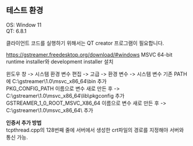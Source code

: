 ## 테스트 환경
OS: Window 11  
QT: 6.8.1  

클라이언트 코드를 실행하기 위해서는 QT creator 프로그램이 필요합니다. 

https://gstreamer.freedesktop.org/download/#windows MSVC 64-bit runtime installer와 development installer 설치

윈도우 창 -> 시스템 환경 변수 편집 -> 고급 -> 환경 변수 -> 시스템 변수 
기존 PATH에 C:\gstreamer\1.0\msvc_x86_64\bin 추가  
PKG_CONFIG_PATH 이름으로 변수 새로 만든 후 -> C:\gstreamer\1.0\msvc_x86_64\lib\pkgconfig 추가   
GSTREAMER_1_0_ROOT_MSVC_X86_64 이름으로 변수 새로 만든 후 -> C:\gstreamer\1.0\msvc_x86_64\ 추가

**인증서 추가 방법**  
tcpthread.cpp의 128번째 줄에 서버에서 생성한 crt파일의 경로를 지정해야 서버와 통신 가능.
